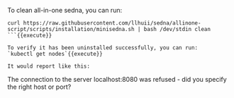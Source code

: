 To clean all-in-one sedna, you can run:
```
curl https://raw.githubusercontent.com/llhuii/sedna/allinone-script/scripts/installation/minisedna.sh | bash /dev/stdin clean
```{{execute}}

To verify it has been uninstalled successfully, you can run:
`kubectl get nodes`{{execute}}

It would report like this:
```
The connection to the server localhost:8080 was refused - did you specify the right host or port?
```
  

